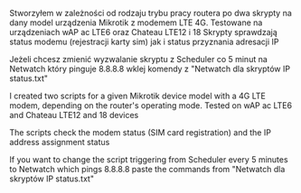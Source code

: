 Stworzyłem w zależności od rodzaju trybu pracy routera po dwa skrypty na dany model urządzenia Mikrotik z modemem LTE 4G.
Testowane na urządzeniach wAP ac LTE6 oraz Chateau LTE12 i 18 
Skrypty sprawdzają status modemu (rejestracji karty sim) jak i status przyznania adresacji IP

Jeżeli chcesz zmienić wyzwalanie skryptu z Scheduler co 5 minut na Netwatch który pinguje 8.8.8.8 wklej komendy z "Netwatch dla skryptów IP status.txt" 



I created two scripts for a given Mikrotik device model with a 4G LTE modem, depending on the router's operating mode.
Tested on wAP ac LTE6 and Chateau LTE12 and 18 devices

The scripts check the modem status (SIM card registration) and the IP address assignment status

If you want to change the script triggering from Scheduler every 5 minutes to Netwatch which pings 8.8.8.8 paste the commands from "Netwatch dla skryptów IP status.txt" 
